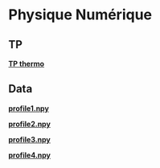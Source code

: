 

#  Physique Numérique

##  TP


**[TP thermo][p1]**  

  [p1]: TP_thermo.pdf



  
##  Data

**[profile1.npy][a1]**  

  [a1]: profile1.npy

**[profile2.npy][a2]**  

  [a2]: profile2.npy
  
**[profile3.npy][a3]**  

  [a3]: profile3.npy
  
**[profile4.npy][a4]**  

  [a4]: profile4.npy